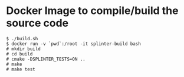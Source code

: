 # Docker Image to compile/build the source code

```
$ ./build.sh
$ docker run -v `pwd`:/root -it splinter-build bash
# mkdir build
# cd build
# cmake -DSPLINTER_TESTS=ON ..
# make
# make test
```

